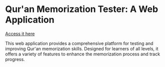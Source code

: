 # Qur'an Memorization Tester: A Web Application
[Access it here](quran-test/index.html)

This web application provides a comprehensive platform for testing and improving Qur'an memorization skills.  Designed for learners of all levels, it offers a variety of features to enhance the memorization process and track progress.


